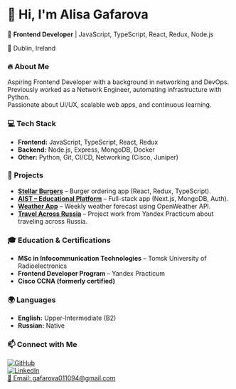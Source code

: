 # 👋 Hi, I'm Alisa Gafarova  

🚀 **Frontend Developer** | JavaScript, TypeScript, React, Redux, Node.js

📍 Dublin, Ireland  

### 🔥 About Me  
Aspiring Frontend Developer with a background in networking and DevOps.  
Previously worked as a Network Engineer, automating infrastructure with Python.  
Passionate about UI/UX, scalable web apps, and continuous learning.  

### 💻 Tech Stack  
- **Frontend:** JavaScript, TypeScript, React, Redux  
- **Backend:** Node.js, Express, MongoDB, Docker  
- **Other:** Python, Git, CI/CD, Networking (Cisco, Juniper)  

### 📌 Projects  
- **[Stellar Burgers](https://github.com/alisagafarova/react-burger)** – Burger ordering app (React, Redux, TypeScript).  
- **[AIST – Educational Platform](https://github.com/alisagafarova/aist-frontend)** – Full-stack app (Next.js, MongoDB, Auth).
- **[Weather App](https://github.com/alisagafarova/weather)** – Weekly weather forecast using OpenWeather API.
- **[Travel Across Russia](https://github.com/alisagafarova/russian-travel-bootcamp)** – Project work from Yandex Practicum about traveling across Russia.


### 🎓 Education & Certifications  
- **MSc in Infocommunication Technologies** – Tomsk University of Radioelectronics  
- **Frontend Developer Program** – Yandex Practicum  
- **Cisco CCNA (formerly certified)**  

### 🌍 Languages  
- **English:** Upper-Intermediate (B2)  
- **Russian:** Native  

### 📫 Connect with Me  
[![GitHub](https://img.shields.io/badge/GitHub-black?logo=github&style=for-the-badge)](https://github.com/alisagafarova)  
[![LinkedIn](https://img.shields.io/badge/LinkedIn-blue?logo=linkedin&style=for-the-badge)](https://www.linkedin.com/in/alisa-gafarova-77588a184/)  
[📧 Email: gafarova011094@gmail.com](mailto:gafarova011094@gmail.com)  
